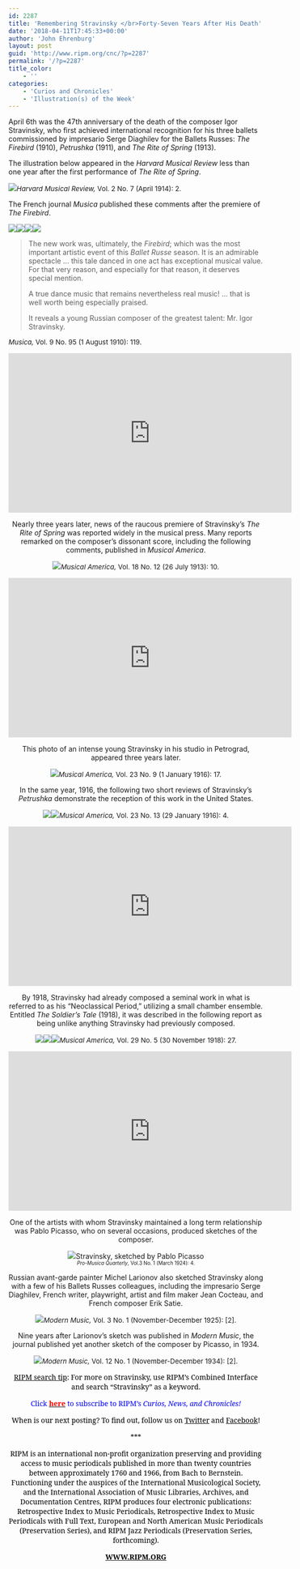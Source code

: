 ```yaml
---
id: 2287
title: 'Remembering Stravinsky </br>Forty-Seven Years After His Death'
date: '2018-04-11T17:45:33+00:00'
author: 'John Ehrenburg'
layout: post
guid: 'http://www.ripm.org/cnc/?p=2287'
permalink: '/?p=2287'
title_color:
    - ''
categories:
    - 'Curios and Chronicles'
    - 'Illustration(s) of the Week'
---
```


April 6th was the 47th anniversary of the death of the composer Igor Stravinsky, who first achieved international recognition for his three ballets commissioned by impresario Serge Diaghilev for the Ballets Russes: *The Firebird* (1910), *Petrushka* (1911), and *The Rite of Spring* (1913).

The illustration below appeared in the *Harvard Musical Review* less than one year after the first performance of *The Rite of Spring*.

![](http://www.ripm.org/cnc/wp-content/uploads/2018/04/1-Harvard-Musical-Review-Vol.-2-No-7-april-1914-2.jpg)<span style="font-size: 10pt;">*Harvard Musical Review,* Vol. 2 No. 7 (April 1914): 2.</span>

The French journal *Musica* published these comments after the premiere of *The Firebird*.

![](http://www.ripm.org/cnc/wp-content/uploads/2018/04/17.jpg)![](http://www.ripm.org/cnc/wp-content/uploads/2018/04/18.jpg)![](http://www.ripm.org/cnc/wp-content/uploads/2018/04/19.jpg)![](http://www.ripm.org/cnc/wp-content/uploads/2018/04/20.jpg)

> The new work was, ultimately, the *Firebird*; which was the most important artistic event of this *Ballet Russe* season. It is an admirable spectacle … this tale danced in one act has exceptional musical value. For that very reason, and especially for that reason, it deserves special mention.
> 
> A true dance music that remains nevertheless real music! … that is well worth being especially praised.
> 
> It reveals a young Russian composer of the greatest talent: Mr. Igor Stravinsky.

<span style="font-size: 10pt;">*Musica,* Vol. 9 No. 95 (1 August 1910): 119.</span>

<div style="text-align: center;"><iframe allowfullscreen="allowfullscreen" frameborder="0" height="315" loading="lazy" src="https://www.youtube.com/embed/IrMGqAmjbug?rel=0&start=94&end=757" width="560"><span class="mce_SELRES_start" data-mce-type="bookmark" style="display: inline-block; width: 0px; overflow: hidden; line-height: 0;">﻿</span></iframe>

Nearly three years later, news of the raucous premiere of Stravinsky’s *The Rite of Spring* was reported widely in the musical press. Many reports remarked on the composer’s dissonant score, including the following comments, published in *Musical America*.

![](http://www.ripm.org/cnc/wp-content/uploads/2018/04/13.jpg)<span style="font-size: 10pt;">*Musical America,* Vol. 18 No. 12 (26 July 1913): 10.</span>

<div style="text-align: center;"><iframe allowfullscreen="allowfullscreen" frameborder="0" height="315" loading="lazy" src="https://www.youtube.com/embed/jF1OQkHybEQ?rel=0&start=1" width="560"></iframe>

 This photo of an intense young Stravinsky in his studio in Petrograd, appeared three years later.

![](http://www.ripm.org/cnc/wp-content/uploads/2018/04/12.jpg)<span style="font-size: 10pt;">*Musical America,* Vol. 23 No. 9 (1 January 1916): 17.</span>

In the same year, 1916, the following two short reviews of Stravinsky’s *Petrushka* demonstrate the reception of this work in the United States.

![](http://www.ripm.org/cnc/wp-content/uploads/2018/04/6-review-1.jpg)![](http://www.ripm.org/cnc/wp-content/uploads/2018/04/8-review-3.jpg)<span style="font-size: 10pt;">*Musical America,* Vol. 23 No. 13 (29 January 1916): 4.</span>

<div style="text-align: center;"><iframe allowfullscreen="allowfullscreen" frameborder="0" height="315" loading="lazy" src="https://www.youtube.com/embed/QbUcru2CHT4?rel=0&start=16&end=331" width="560"></iframe>

By 1918, Stravinsky had already composed a seminal work in what is referred to as his “Neoclassical Period,” utilizing a small chamber ensemble. Entitled *The Soldier’s Tale* (1918), it was described in the following report as being unlike anything Stravinsky had previously composed.

![](http://www.ripm.org/cnc/wp-content/uploads/2018/04/14.jpg)![](http://www.ripm.org/cnc/wp-content/uploads/2018/04/15.jpg)![](http://www.ripm.org/cnc/wp-content/uploads/2018/04/16.jpg)<span style="font-size: 10pt;">*Musical America,* Vol. 29 No. 5 (30 November 1918): 27.</span>

<div style="text-align: center;"><iframe allowfullscreen="allowfullscreen" frameborder="0" height="315" loading="lazy" src="https://www.youtube.com/embed/NO2GCH9qlJM?rel=0&start=7" width="560"></iframe>

One of the artists with whom Stravinsky maintained a long term relationship was Pablo Picasso, who on several occasions, produced sketches of the composer.

![](http://www.ripm.org/cnc/wp-content/uploads/2018/04/4-PMQ-vol.3-no.-1-mARCH-1924-4.jpg)Stravinsky, sketched by Pablo Picasso  
<span style="font-size: 70%;">*Pro-Musica Quarterly*, Vol.3 No. 1 (March 1924): 4.</span>

Russian avant-garde painter Michel Larionov also sketched Stravinsky along with a few of his Ballets Russes colleagues, including the impresario Serge Diaghilev, French writer, playwright, artist and film maker Jean Cocteau, and French composer Erik Satie.

![](http://www.ripm.org/cnc/wp-content/uploads/2018/04/3-MMU-vol.-3-no.-1-nov-dec-1925-2.jpg)<span style="font-size: 10pt;">*Modern Music,* Vol. 3 No. 1 (November-December 1925): \[2\].</span>

Nine years after Larionov’s sketch was published in *Modern Music*, the journal published yet another sketch of the composer by Picasso, in 1934.

![](http://www.ripm.org/cnc/wp-content/uploads/2018/04/2-MMU-vol.-12-no.-1-Nov.-Dec.-1934-2.jpg)<span style="font-size: 10pt;">*Modern Music,* Vol. 12 No. 1 (November-December 1934): \[2\].</span>

<u><span style="font-family: 'Forum','serif'; color: black;">RIPM search tip</span></u><span style="font-family: 'Forum','serif'; color: black;">: For more on Stravinsky, use RIPM’s Combined Interface and search “Stravinsky” as a keyword.</span>

<span style="font-family: 'Forum','serif'; color: blue;">Click </span>[**<span style="font-family: 'Forum','serif'; color: red;">here</span>**](http://ripm.org/?page=cncsubscribe)**<span style="font-family: 'Forum','serif'; color: blue;"> </span>**<span style="font-family: 'Forum','serif'; color: blue;">to subscribe to RIPM’s *<span style="font-family: 'Forum','serif';">Curios, News, and Chronicles! </span>*</span>

<span style="font-family: 'Forum','serif'; color: black;">When is our next posting? To find out, follow us on </span>[<span style="font-family: 'Forum','serif'; color: black;">Twitter</span>](https://twitter.com/RIPMCenter)<span style="font-family: 'Forum','serif'; color: black;"> and </span>[<span style="font-family: 'Forum','serif'; color: black;">Facebook</span>](https://www.facebook.com/RIPMCenter/)<span style="font-family: 'Forum','serif'; color: black;">!</span>

<span style="font-family: 'Forum','serif'; color: black;">\*\*\*</span>

<span style="font-family: 'Forum','serif'; color: black;">RIPM is an international non-profit organization preserving and providing access to music periodicals published in more than twenty countries between approximately 1760 and 1966, from Bach to Bernstein. Functioning under the auspices of the International Musicological Society, and the International Association of Music Libraries, Archives, and Documentation Centres, RIPM produces four electronic publications: Retrospective Index to Music Periodicals, Retrospective Index to Music Periodicals with Full Text, European and North American Music Periodicals (Preservation Series), and RIPM Jazz Periodicals (Preservation Series, forthcoming).</span>

[**<span style="font-family: 'Forum','serif'; color: black;">WWW.RIPM.ORG</span>**](http://www.ripm.org/)

</div></div></div></div>